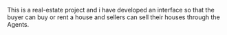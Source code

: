 This is a real-estate project and i have developed an interface so that the buyer can buy or rent a house and sellers can sell their houses through the Agents. 
